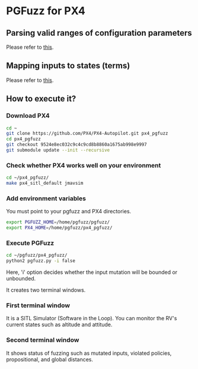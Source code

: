 # PGFuzz for PX4

## Parsing valid ranges of configuration parameters
Please refer to <a href="https://github.com/purseclab/PGFuzz/tree/main/PX4/xml_parse" target="_blank"> this</a>.

## Mapping inputs to states (terms)
Please refer to <a href="https://github.com/purseclab/PGFUZZ/tree/main/ArduPilot/Dynamic%20analysis" target="_blank"> this</a>.

## How to execute it?
### Download PX4
```bash
cd ~
git clone https://github.com/PX4/PX4-Autopilot.git px4_pgfuzz
cd px4_pgfuzz
git checkout 9524e8ec032c9c4c9cd8b8860a1675ab998e9997
git submodule update --init --recursive
```

### Check whether PX4 works well on your environment
```bash
cd ~/px4_pgfuzz/
make px4_sitl_default jmavsim 
```
### Add environment variables
You must point to your pgfuzz and PX4 directories.
```bash
export PGFUZZ_HOME=/home/pgfuzz/pgfuzz/
export PX4_HOME=/home/pgfuzz/px4_pgfuzz/
```

### Execute PGFuzz
```bash
cd ~/pgfuzz/px4_pgfuzz/
python2 pgfuzz.py -i false
```
Here, 'i' option decides whether the input mutation will be bounded or unbounded.

It creates two terminal windows.

### First terminal window
It is a SITL Simulator (Software in the Loop). You can monitor the RV's current states such as altitude and attitude.<br>

### Second terminal window
It shows status of fuzzing such as mutated inputs, violated policies, propositional, and global distances.<br>
